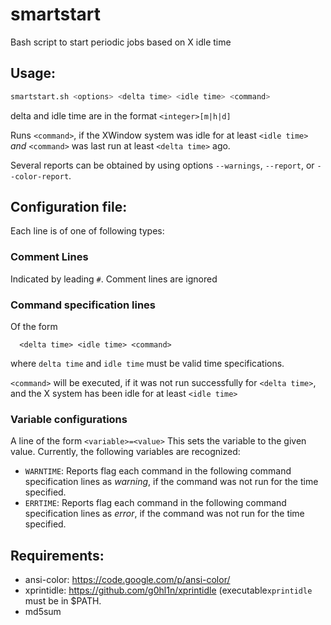 # smartstart
Bash script to start periodic jobs based on X idle time

## Usage:

```bash
smartstart.sh <options> <delta time> <idle time> <command>
```

delta and idle time are in the format `<integer>[m|h|d]`

Runs `<command>`, if the XWindow system was idle for at least `<idle time>` *and* `<command>` was last run at least `<delta time>` ago.

Several reports can be obtained by using options `--warnings`, `--report`, or `--color-report`.

## Configuration file:
Each line is of one of following types:

### Comment Lines
Indicated by  leading `#`. Comment lines are ignored

### Command specification lines
Of the form

```
  <delta time> <idle time> <command>
```

where `delta time` and `idle time` must be valid time specifications.

`<command>` will be executed, if it was not run successfully for `<delta time>`, and the X system has been idle for at least `<idle time>`

### Variable configurations
A line of the form `<variable>=<value>`
This sets the variable to the given value.
Currently, the following variables are recognized:

* `WARNTIME`: Reports flag each command in the following command specification lines as *warning*, if the command was not run for the time specified.
* `ERRTIME`: Reports flag each command in the following command specification lines as *error*, if the command was not run for the time specified.



## Requirements:
* ansi-color: https://code.google.com/p/ansi-color/
* xprintidle: https://github.com/g0hl1n/xprintidle (executable`xprintidle` must be in $PATH.
* md5sum
